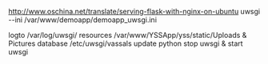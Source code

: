 http://www.oschina.net/translate/serving-flask-with-nginx-on-ubuntu
uwsgi --ini /var/www/demoapp/demoapp_uwsgi.ini

logto /var/log/uwsgi/
resources /var/www/YSSApp/yss/static/Uploads & Pictures
database /etc/uwsgi/vassals
update python stop uwsgi & start uwsgi

